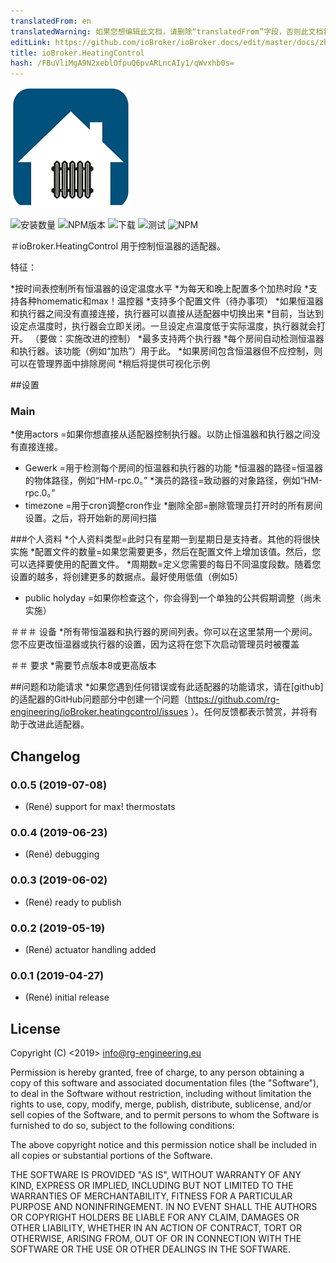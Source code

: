 ```yaml
---
translatedFrom: en
translatedWarning: 如果您想编辑此文档，请删除“translatedFrom”字段，否则此文档将再次自动翻译
editLink: https://github.com/ioBroker/ioBroker.docs/edit/master/docs/zh-cn/adapterref/iobroker.heatingcontrol/README.md
title: ioBroker.HeatingControl
hash: /FBuVliMgA9N2xeblOfpuQ6pvARLncAIy1/qWvxhb0s=
---
```

![商标](../../../en/adapterref/iobroker.heatingcontrol/admin/heatingcontrol.png)

![安装数量](http://iobroker.live/badges/heatingcontrol-stable.svg)
![NPM版本](https://img.shields.io/npm/v/iobroker.heatingcontrol.svg)
![下载](https://img.shields.io/npm/dm/iobroker.heatingcontrol.svg)
![测试](https://travis-ci.org/rg-engineering/ioBroker.heatingcontrol.svg?branch=master)
![NPM](https://nodei.co/npm/iobroker.heatingcontrol.png?downloads=true)

＃ioBroker.HeatingControl
用于控制恒温器的适配器。

特征：

*按时间表控制所有恒温器的设定温度水平
*为每天和晚上配置多个加热时段
*支持各种homematic和max！温控器
*支持多个配置文件（待办事项）
*如果恒温器和执行器之间没有直接连接，执行器可以直接从适配器中切换出来
*目前，当达到设定点温度时，执行器会立即关闭。一旦设定点温度低于实际温度，执行器就会打开。 （要做：实施改进的控制）
*最多支持两个执行器
*每个房间自动检测恒温器和执行器。该功能（例如“加热”）用于此。
*如果房间包含恒温器但不应控制，则可以在管理界面中排除房间
*稍后将提供可视化示例

##设置
### Main
*使用actors =如果你想直接从适配器控制执行器。以防止恒温器和执行器之间没有直接连接。
* Gewerk =用于检测每个房间的恒温器和执行器的功能
*恒温器的路径=恒温器的物体路径，例如“HM-rpc.0。”
*演员的路径=致动器的对象路径，例如“HM-rpc.0。”
* timezone =用于cron调整cron作业
*删除全部=删除管理员打开时的所有房间设置。之后，将开始新的房间扫描

###个人资料
*个人资料类型=此时只有星期一到星期日是支持者。其他的将很快实施
*配置文件的数量=如果您需要更多，然后在配置文件上增加该值。然后，您可以选择要使用的配置文件。
*周期数=定义您需要的每日不同温度段数。随着您设置的越多，将创建更多的数据点。最好使用低值（例如5）
* public holyday =如果你检查这个，你会得到一个单独的公共假期调整（尚未实施）

＃＃＃ 设备
*所有带恒温器和执行器的房间列表。你可以在这里禁用一个房间。您不应更改恒温器或执行器的设置，因为这将在您下次启动管理员时被覆盖

＃＃ 要求
*需要节点版本8或更高版本

##问题和功能请求
*如果您遇到任何错误或有此适配器的功能请求，请在[github]的适配器的GitHub问题部分中创建一个问题（https://github.com/rg-engineering/ioBroker.heatingcontrol/issues ）。任何反馈都表示赞赏，并将有助于改进此适配器。

## Changelog

### 0.0.5 (2019-07-08)
* (René) support for max! thermostats

### 0.0.4 (2019-06-23)
* (René) debugging

### 0.0.3 (2019-06-02)
* (René) ready to publish

### 0.0.2 (2019-05-19)
* (René) actuator handling added

### 0.0.1 (2019-04-27)
* (René) initial release

## License

Copyright (C) <2019>  <info@rg-engineering.eu>

Permission is hereby granted, free of charge, to any person obtaining a copy of this software and associated documentation files (the "Software"), to deal in the Software without restriction, including without limitation the rights to use, copy, modify, merge, publish, distribute, sublicense, and/or sell copies of the Software, and to permit persons to whom the Software is furnished to do so, subject to the following conditions:

The above copyright notice and this permission notice shall be included in all copies or substantial portions of the Software.

THE SOFTWARE IS PROVIDED "AS IS", WITHOUT WARRANTY OF ANY KIND, EXPRESS OR IMPLIED, INCLUDING BUT NOT LIMITED TO THE WARRANTIES OF MERCHANTABILITY, FITNESS FOR A PARTICULAR PURPOSE AND NONINFRINGEMENT. IN NO EVENT SHALL THE AUTHORS OR COPYRIGHT HOLDERS BE LIABLE FOR ANY CLAIM, DAMAGES OR OTHER LIABILITY, WHETHER IN AN ACTION OF CONTRACT, TORT OR OTHERWISE, ARISING FROM, OUT OF OR IN CONNECTION WITH THE SOFTWARE OR THE USE OR OTHER DEALINGS IN THE SOFTWARE.